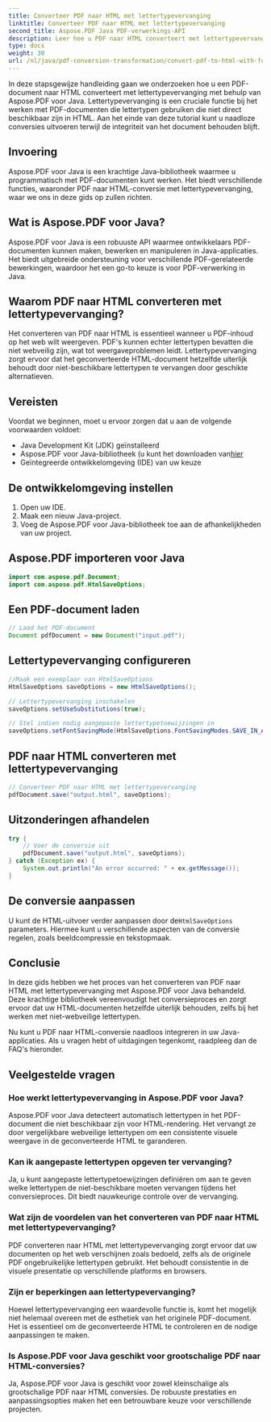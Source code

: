 ```yaml
---
title: Converteer PDF naar HTML met lettertypevervanging
linktitle: Converteer PDF naar HTML met lettertypevervanging
second_title: Aspose.PDF Java PDF-verwerkings-API
description: Leer hoe u PDF naar HTML converteert met lettertypevervanging met Aspose.PDF voor Java. Stapsgewijze handleiding met broncode voor naadloze conversies. Optimaliseer nu uw webcontent!
type: docs
weight: 30
url: /nl/java/pdf-conversion-transformation/convert-pdf-to-html-with-font-substitution/
---
```


In deze stapsgewijze handleiding gaan we onderzoeken hoe u een PDF-document naar HTML converteert met lettertypevervanging met behulp van Aspose.PDF voor Java. Lettertypevervanging is een cruciale functie bij het werken met PDF-documenten die lettertypen gebruiken die niet direct beschikbaar zijn in HTML. Aan het einde van deze tutorial kunt u naadloze conversies uitvoeren terwijl de integriteit van het document behouden blijft.

## Invoering

Aspose.PDF voor Java is een krachtige Java-bibliotheek waarmee u programmatisch met PDF-documenten kunt werken. Het biedt verschillende functies, waaronder PDF naar HTML-conversie met lettertypevervanging, waar we ons in deze gids op zullen richten.

## Wat is Aspose.PDF voor Java?

Aspose.PDF voor Java is een robuuste API waarmee ontwikkelaars PDF-documenten kunnen maken, bewerken en manipuleren in Java-applicaties. Het biedt uitgebreide ondersteuning voor verschillende PDF-gerelateerde bewerkingen, waardoor het een go-to keuze is voor PDF-verwerking in Java.

## Waarom PDF naar HTML converteren met lettertypevervanging?

Het converteren van PDF naar HTML is essentieel wanneer u PDF-inhoud op het web wilt weergeven. PDF's kunnen echter lettertypen bevatten die niet webveilig zijn, wat tot weergaveproblemen leidt. Lettertypevervanging zorgt ervoor dat het geconverteerde HTML-document hetzelfde uiterlijk behoudt door niet-beschikbare lettertypen te vervangen door geschikte alternatieven.

## Vereisten

Voordat we beginnen, moet u ervoor zorgen dat u aan de volgende voorwaarden voldoet:

- Java Development Kit (JDK) geïnstalleerd
-  Aspose.PDF voor Java-bibliotheek (u kunt het downloaden van[hier](https://releases.aspose.com/pdf/java/)
- Geïntegreerde ontwikkelomgeving (IDE) van uw keuze

## De ontwikkelomgeving instellen

1. Open uw IDE.
2. Maak een nieuw Java-project.
3. Voeg de Aspose.PDF voor Java-bibliotheek toe aan de afhankelijkheden van uw project.

## Aspose.PDF importeren voor Java

```java
import com.aspose.pdf.Document;
import com.aspose.pdf.HtmlSaveOptions;
```

## Een PDF-document laden

```java
// Laad het PDF-document
Document pdfDocument = new Document("input.pdf");
```

## Lettertypevervanging configureren

```java
//Maak een exemplaar van HtmlSaveOptions
HtmlSaveOptions saveOptions = new HtmlSaveOptions();

// Lettertypevervanging inschakelen
saveOptions.setUseSubstitutions(true);

// Stel indien nodig aangepaste lettertypetoewijzingen in
saveOptions.setFontSavingMode(HtmlSaveOptions.FontSavingModes.SAVE_IN_ALL_FORMATS);
```

## PDF naar HTML converteren met lettertypevervanging

```java
// Converteer PDF naar HTML met lettertypevervanging
pdfDocument.save("output.html", saveOptions);
```

## Uitzonderingen afhandelen

```java
try {
    // Voer de conversie uit
    pdfDocument.save("output.html", saveOptions);
} catch (Exception ex) {
    System.out.println("An error occurred: " + ex.getMessage());
}
```

## De conversie aanpassen

 U kunt de HTML-uitvoer verder aanpassen door de`HtmlSaveOptions` parameters. Hiermee kunt u verschillende aspecten van de conversie regelen, zoals beeldcompressie en tekstopmaak.

## Conclusie

In deze gids hebben we het proces van het converteren van PDF naar HTML met lettertypevervanging met Aspose.PDF voor Java behandeld. Deze krachtige bibliotheek vereenvoudigt het conversieproces en zorgt ervoor dat uw HTML-documenten hetzelfde uiterlijk behouden, zelfs bij het werken met niet-webveilige lettertypen.

Nu kunt u PDF naar HTML-conversie naadloos integreren in uw Java-applicaties. Als u vragen hebt of uitdagingen tegenkomt, raadpleeg dan de FAQ's hieronder.

## Veelgestelde vragen

### Hoe werkt lettertypevervanging in Aspose.PDF voor Java?

Aspose.PDF voor Java detecteert automatisch lettertypen in het PDF-document die niet beschikbaar zijn voor HTML-rendering. Het vervangt ze door vergelijkbare webveilige lettertypen om een consistente visuele weergave in de geconverteerde HTML te garanderen.

### Kan ik aangepaste lettertypen opgeven ter vervanging?

Ja, u kunt aangepaste lettertypetoewijzingen definiëren om aan te geven welke lettertypen de niet-beschikbare moeten vervangen tijdens het conversieproces. Dit biedt nauwkeurige controle over de vervanging.

### Wat zijn de voordelen van het converteren van PDF naar HTML met lettertypevervanging?

PDF converteren naar HTML met lettertypevervanging zorgt ervoor dat uw documenten op het web verschijnen zoals bedoeld, zelfs als de originele PDF ongebruikelijke lettertypen gebruikt. Het behoudt consistentie in de visuele presentatie op verschillende platforms en browsers.

### Zijn er beperkingen aan lettertypevervanging?

Hoewel lettertypevervanging een waardevolle functie is, komt het mogelijk niet helemaal overeen met de esthetiek van het originele PDF-document. Het is essentieel om de geconverteerde HTML te controleren en de nodige aanpassingen te maken.

### Is Aspose.PDF voor Java geschikt voor grootschalige PDF naar HTML-conversies?

Ja, Aspose.PDF voor Java is geschikt voor zowel kleinschalige als grootschalige PDF naar HTML conversies. De robuuste prestaties en aanpassingsopties maken het een betrouwbare keuze voor verschillende projecten.
